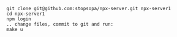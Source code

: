 

    git clone git@github.com:stopsopa/npx-server.git npx-server1
    cd npx-server1
    npm login
    .. change files, commit to git and run:
    make u